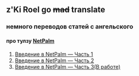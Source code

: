 ## z'Ki Roel go ~~mad~~ translate
### немного переводов статей с ангельского

#### про тулзу [NetPalm](https://github.com/tbotnz/netpalm)
1. [Введение в NetPalm — Часть 1](https://medium.com/@zkiroel/%D0%B2%D0%B2%D0%B5%D0%B4%D0%B5%D0%BD%D0%B8%D0%B5-%D0%B2-netpalm-%D1%87%D0%B0%D1%81%D1%82%D1%8C-1-b483dd47bbd8)
2. [Введение в NetPalm — Часть 2](https://zkiroel.github.io/zkiroel/netpalm-part-2)
3. [Введение в NetPalm — Часть 3(В работе)](https://zkiroel.github.io/zkiroel/netpalm-part-3)





